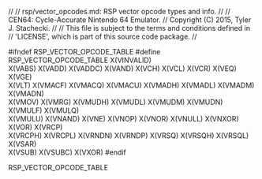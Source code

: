 //
// rsp/vector_opcodes.md: RSP vector opcode types and info.
//
// CEN64: Cycle-Accurate Nintendo 64 Emulator.
// Copyright (C) 2015, Tyler J. Stachecki.
//
// This file is subject to the terms and conditions defined in
// 'LICENSE', which is part of this source code package.
//

#ifndef RSP_VECTOR_OPCODE_TABLE
#define RSP_VECTOR_OPCODE_TABLE X(VINVALID) \
  X(VABS) X(VADD) X(VADDC) X(VAND) X(VCH) X(VCL) X(VCR) X(VEQ) X(VGE) \
  X(VLT) X(VMACF) X(VMACQ) X(VMACU) X(VMADH) X(VMADL) X(VMADM) X(VMADN) \
  X(VMOV) X(VMRG) X(VMUDH) X(VMUDL) X(VMUDM) X(VMUDN) X(VMULF) X(VMULQ) \
  X(VMULU) X(VNAND) X(VNE) X(VNOP) X(VNOR) X(VNULL) X(VNXOR) X(VOR) X(VRCP) \
  X(VRCPH) X(VRCPL) X(VRNDN) X(VRNDP) X(VRSQ) X(VRSQH) X(VRSQL) X(VSAR) \
  X(VSUB) X(VSUBC) X(VXOR) 
#endif

RSP_VECTOR_OPCODE_TABLE

